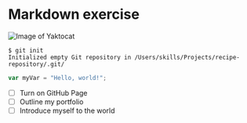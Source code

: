 # <h1> Markdown exercise
![Image of Yaktocat](https://octodex.github.com/images/yaktocat.png)
```
$ git init
Initialized empty Git repository in /Users/skills/Projects/recipe-repository/.git/
```
```javascript
var myVar = "Hello, world!";
```
- [ ] Turn on GitHub Page
- [ ] Outline my portfolio
- [ ] Introduce myself to the world
